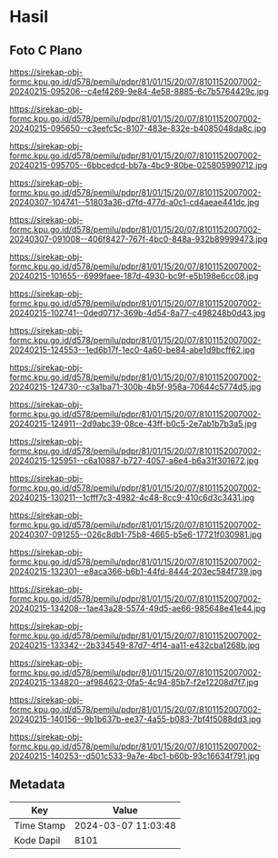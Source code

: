 # Hasil

## Foto C Plano

https://sirekap-obj-formc.kpu.go.id/d578/pemilu/pdpr/81/01/15/20/07/8101152007002-20240215-095206--c4ef4269-9e84-4e58-8885-6c7b5764429c.jpg

https://sirekap-obj-formc.kpu.go.id/d578/pemilu/pdpr/81/01/15/20/07/8101152007002-20240215-095650--c3eefc5c-8107-483e-832e-b4085048da8c.jpg

https://sirekap-obj-formc.kpu.go.id/d578/pemilu/pdpr/81/01/15/20/07/8101152007002-20240215-095705--6bbcedcd-bb7a-4bc9-80be-025805990712.jpg

https://sirekap-obj-formc.kpu.go.id/d578/pemilu/pdpr/81/01/15/20/07/8101152007002-20240307-104741--51803a36-d7fd-477d-a0c1-cd4aeae441dc.jpg

https://sirekap-obj-formc.kpu.go.id/d578/pemilu/pdpr/81/01/15/20/07/8101152007002-20240307-091008--406f8427-767f-4bc0-848a-932b89999473.jpg

https://sirekap-obj-formc.kpu.go.id/d578/pemilu/pdpr/81/01/15/20/07/8101152007002-20240215-101655--6999faee-187d-4930-bc9f-e5b198e6cc08.jpg

https://sirekap-obj-formc.kpu.go.id/d578/pemilu/pdpr/81/01/15/20/07/8101152007002-20240215-102741--0ded0717-369b-4d54-8a77-c498248b0d43.jpg

https://sirekap-obj-formc.kpu.go.id/d578/pemilu/pdpr/81/01/15/20/07/8101152007002-20240215-124553--1ed6b17f-1ec0-4a60-be84-abe1d9bcff62.jpg

https://sirekap-obj-formc.kpu.go.id/d578/pemilu/pdpr/81/01/15/20/07/8101152007002-20240215-124730--c3a1ba71-300b-4b5f-958a-70644c5774d5.jpg

https://sirekap-obj-formc.kpu.go.id/d578/pemilu/pdpr/81/01/15/20/07/8101152007002-20240215-124911--2d9abc39-08ce-43ff-b0c5-2e7ab1b7b3a5.jpg

https://sirekap-obj-formc.kpu.go.id/d578/pemilu/pdpr/81/01/15/20/07/8101152007002-20240215-125951--c6a10887-b727-4057-a6e4-b6a31f301672.jpg

https://sirekap-obj-formc.kpu.go.id/d578/pemilu/pdpr/81/01/15/20/07/8101152007002-20240215-130211--1cfff7c3-4982-4c48-8cc9-410c6d3c3431.jpg

https://sirekap-obj-formc.kpu.go.id/d578/pemilu/pdpr/81/01/15/20/07/8101152007002-20240307-091255--026c8db1-75b8-4665-b5e6-17721f030981.jpg

https://sirekap-obj-formc.kpu.go.id/d578/pemilu/pdpr/81/01/15/20/07/8101152007002-20240215-132301--e8aca366-b6b1-44fd-8444-203ec584f739.jpg

https://sirekap-obj-formc.kpu.go.id/d578/pemilu/pdpr/81/01/15/20/07/8101152007002-20240215-134208--1ae43a28-5574-49d5-ae66-985648e41e44.jpg

https://sirekap-obj-formc.kpu.go.id/d578/pemilu/pdpr/81/01/15/20/07/8101152007002-20240215-133342--2b334549-87d7-4f14-aa11-e432cba1268b.jpg

https://sirekap-obj-formc.kpu.go.id/d578/pemilu/pdpr/81/01/15/20/07/8101152007002-20240215-134820--af984623-0fa5-4c94-85b7-f2e12208d7f7.jpg

https://sirekap-obj-formc.kpu.go.id/d578/pemilu/pdpr/81/01/15/20/07/8101152007002-20240215-140156--9b1b637b-ee37-4a55-b083-7bf4f5088dd3.jpg

https://sirekap-obj-formc.kpu.go.id/d578/pemilu/pdpr/81/01/15/20/07/8101152007002-20240215-140253--d501c533-9a7e-4bc1-b60b-93c16634f791.jpg


## Metadata

| Key        | Value               |
| ---------- | ------------------- |
| Time Stamp | 2024-03-07 11:03:48 |
| Kode Dapil | 8101                |



